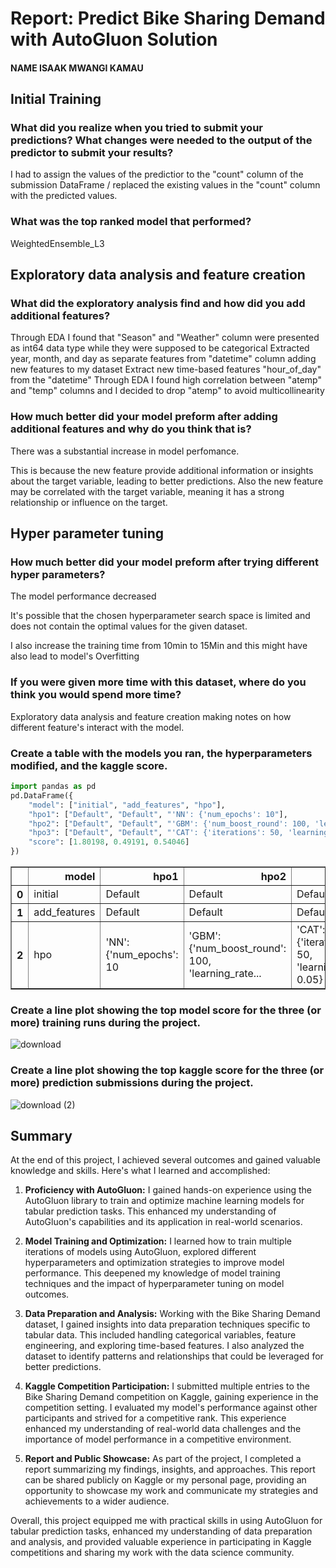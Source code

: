 # Report: Predict Bike Sharing Demand with AutoGluon Solution
#### NAME ISAAK MWANGI KAMAU

## Initial Training
### What did you realize when you tried to submit your predictions? What changes were needed to the output of the predictor to submit your results?
    
I had to assign the values of the predictior to the "count" column of the submission DataFrame / replaced the existing values in the "count" column with the predicted values.

### What was the top ranked model that performed?

WeightedEnsemble_L3

## Exploratory data analysis and feature creation
### What did the exploratory analysis find and how did you add additional features?
    
Through EDA I found that "Season" and "Weather" column were presented as int64 data type while they were supposed to be categorical
Extracted year, month, and day as separate features from "datetime" column adding new features to my dataset
Extract new time-based features "hour_of_day" from the "datetime"
Through EDA I found high correlation between "atemp" and "temp" columns and I decided to drop "atemp" to avoid multicollinearity


### How much better did your model preform after adding additional features and why do you think that is?


There was a substantial increase in model perfomance.

This is because the new feature provide additional information or insights about the target variable, leading to better predictions. Also the new feature may be correlated with the target variable, meaning it has a strong relationship or influence on the target.

## Hyper parameter tuning
### How much better did your model preform after trying different hyper parameters?
    
    
The model performance decreased

It's possible that the chosen hyperparameter search space is limited and does not contain the optimal values for the given dataset.

I also increase the training time from 10min to 15Min and this might have also lead to model's Overfitting

### If you were given more time with this dataset, where do you think you would spend more time?

Exploratory data analysis and feature creation making notes on how different feature's interact with the model.


### Create a table with the models you ran, the hyperparameters modified, and the kaggle score.



```python
import pandas as pd
pd.DataFrame({
    "model": ["initial", "add_features", "hpo"],
    "hpo1": ["Default", "Default", "'NN': {'num_epochs': 10"],
    "hpo2": ["Default", "Default", "'GBM': {'num_boost_round': 100, 'learning_rate': 0.01}"],
    "hpo3": ["Default", "Default", "'CAT': {'iterations': 50, 'learning_rate': 0.05}"],
    "score": [1.80198, 0.49191, 0.54046]
})

```




<div>
<style scoped>
    .dataframe tbody tr th:only-of-type {
        vertical-align: middle;
    }

    .dataframe tbody tr th {
        vertical-align: top;
    }

    .dataframe thead th {
        text-align: right;
    }
</style>
<table border="1" class="dataframe">
  <thead>
    <tr style="text-align: right;">
      <th></th>
      <th>model</th>
      <th>hpo1</th>
      <th>hpo2</th>
      <th>hpo3</th>
      <th>score</th>
    </tr>
  </thead>
  <tbody>
    <tr>
      <th>0</th>
      <td>initial</td>
      <td>Default</td>
      <td>Default</td>
      <td>Default</td>
      <td>1.80198</td>
    </tr>
    <tr>
      <th>1</th>
      <td>add_features</td>
      <td>Default</td>
      <td>Default</td>
      <td>Default</td>
      <td>0.49191</td>
    </tr>
    <tr>
      <th>2</th>
      <td>hpo</td>
      <td>'NN': {'num_epochs': 10</td>
      <td>'GBM': {'num_boost_round': 100, 'learning_rate...</td>
      <td>'CAT': {'iterations': 50, 'learning_rate': 0.05}</td>
      <td>0.54046</td>
    </tr>
  </tbody>
</table>
</div>



### Create a line plot showing the top model score for the three (or more) training runs during the project.




![download](https://github.com/Isaakkamau/Predict_Bike_Sharing_Demand_with_AutoGluon/assets/95031660/bec01c94-27a5-4e60-9add-f3584f299170)



### Create a line plot showing the top kaggle score for the three (or more) prediction submissions during the project.




![download (2)](https://github.com/Isaakkamau/Predict_Bike_Sharing_Demand_with_AutoGluon/assets/95031660/5daf381f-d898-44e7-bcfa-03e79eb1caa8)



## Summary
At the end of this project, I achieved several outcomes and gained valuable knowledge and skills. Here's what I learned and accomplished:

1. __Proficiency with AutoGluon:__
I gained hands-on experience using the AutoGluon library to train and optimize machine learning models for tabular prediction tasks. This enhanced my understanding of AutoGluon's capabilities and its application in real-world scenarios.

2. __Model Training and Optimization:__
I learned how to train multiple iterations of models using AutoGluon, explored different hyperparameters and optimization strategies to improve model performance. This deepened my knowledge of model training techniques and the impact of hyperparameter tuning on model outcomes.

3. __Data Preparation and Analysis:__
Working with the Bike Sharing Demand dataset, I gained insights into data preparation techniques specific to tabular data. This included handling categorical variables, feature engineering, and exploring time-based features. I also analyzed the dataset to identify patterns and relationships that could be leveraged for better predictions.

4. __Kaggle Competition Participation:__
I submitted multiple entries to the Bike Sharing Demand competition on Kaggle, gaining experience in the competition setting. I evaluated my model's performance against other participants and strived for a competitive rank. This experience enhanced my understanding of real-world data challenges and the importance of model performance in a competitive environment.

5. __Report and Public Showcase:__
As part of the project, I completed a report summarizing my findings, insights, and approaches. This report can be shared publicly on Kaggle or my personal page, providing an opportunity to showcase my work and communicate my strategies and achievements to a wider audience.

Overall, this project equipped me with practical skills in using AutoGluon for tabular prediction tasks, enhanced my understanding of data preparation and analysis, and provided valuable experience in participating in Kaggle competitions and sharing my work with the data science community.









```python

```
